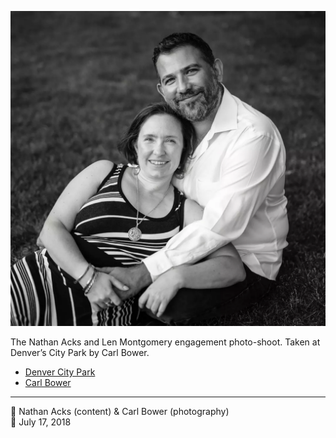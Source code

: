 ![Len and Nathan sitting on the grass in City Park](assets/2fca8e5693b6ff4ad57590962bae994c.webp)

The Nathan Acks and Len Montgomery engagement photo-shoot. Taken at Denver’s City Park by Carl Bower.

* [Denver City Park](https://www.denver.org/listing/city-park/6822/)
* [Carl Bower](https://carlbowerphotos.com)

- - - -

<span aria-hidden="true">👥</span> Nathan Acks (content) & Carl Bower (photography)  
<span aria-hidden="true">📅</span> July 17, 2018

